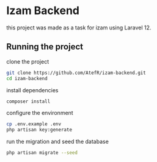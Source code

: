 # Izam Backend

this project was made as a task for izam using Laravel 12.

## Running the project

clone the project

```bash
git clone https://github.com/AtefR/izam-backend.git
cd izam-backend
```

install dependencies

```bash
composer install
```

configure the environment

```bash
cp .env.example .env
php artisan key:generate
```

run the migration and seed the database

```bash
php artisan migrate --seed
```
